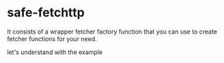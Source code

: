 # safe-fetchttp

It consists of a wrapper fetcher factory function that you can use to create fetcher functions for your need.

let's understand with the example

```tsx

```
